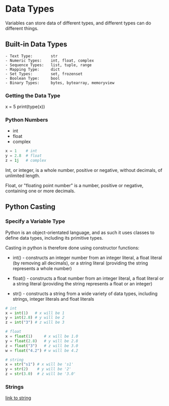 # Data Types

Variables can store data of different types, and different types can do different things.

## Built-in Data Types

    - Text Type: 	    str
    - Numeric Types: 	int, float, complex
    - Sequence Types: 	list, tuple, range
    - Mapping Type: 	dict
    - Set Types: 	    set, frozenset
    - Boolean Type: 	bool
    - Binary Types: 	bytes, bytearray, memoryview

### Getting the Data Type

x = 5
print(type(x))

### Python Numbers

- int
- float
- complex

```py
x = 1    # int
y = 2.8  # float
z = 1j   # complex
```

Int, or integer, is a whole number, positive or negative, without decimals, of unlimited length.

Float, or "floating point number" is a number, positive or negative, containing one or more decimals.


## Python Casting

### Specify a Variable Type

Python is an object-orientated language, and as such it uses classes to define data types, including its primitive types.

Casting in python is therefore done using constructor functions:

- int() - constructs an integer number from an integer literal, a float literal (by removing all decimals), or a string literal (providing the string represents a whole number)

- float() - constructs a float number from an integer literal, a float literal or a string literal (providing the string represents a float or an integer)

- str() - constructs a string from a wide variety of data types, including strings, integer literals and float literals

```py
# int
x = int(1)   # x will be 1
y = int(2.8) # y will be 2
z = int("3") # z will be 3

# float
x = float(1)     # x will be 1.0
y = float(2.8)   # y will be 2.8
z = float("3")   # z will be 3.0
w = float("4.2") # w will be 4.2

# string
x = str("s1") # x will be 's1'
y = str(2)    # y will be '2'
z = str(3.0)  # z will be '3.0' 
```

### Strings

[link to string](string.md)

